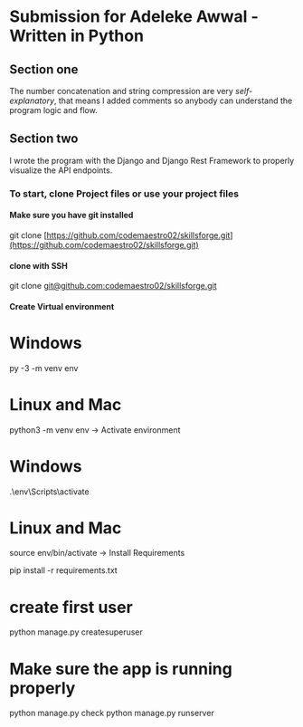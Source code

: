 # Submission for Adeleke Awwal - Written in Python
## Section one
The number concatenation and string compression are very *self-explanatory*, that means I added comments so anybody can understand the program logic and flow.

## Section two
I wrote the program with the Django and Django Rest Framework to properly visualize the API endpoints.

### To start, clone Project files or use your project files

#### Make sure you have git installed
git clone [https://github.com/codemaestro02/skillsforge.git](https://github.com/codemaestro02/skillsforge.git)
#### clone with SSH
git clone [git@github.com:codemaestro02/skillsforge.git](git@github.com:codemaestro02/skillsforge.git)

#### Create Virtual environment

# Windows
py -3 -m venv env
# Linux and Mac
python3 -m venv env
-> Activate environment

# Windows
.\env\Scripts\activate
# Linux and Mac
source env/bin/activate
-> Install Requirements

pip install -r requirements.txt

# create first user
python manage.py createsuperuser

# Make sure the app is running properly
python manage.py check
python manage.py runserver
